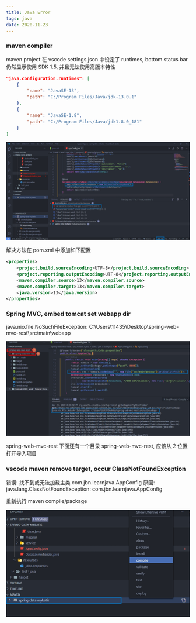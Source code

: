 ```yaml
---
title: Java Error
tags: java
date: 2020-11-23
---
```


### maven compiler

maven project 在 vscode settings.json 中设定了 runtimes, bottom status bar 仍然显示使用 SDK 1.5, 并且无法使用高版本特性

```json
"java.configuration.runtimes": [
    {
        "name": "JavaSE-13",
        "path": "C:/Program Files/Java/jdk-13.0.1"
    },
    {
        "name": "JavaSE-1.8",
        "path": "C:/Program Files/Java/jdk1.8.0_181"
    }
]
```

![](java-error/1.jpg)

解决方法在 pom.xml 中添加如下配置

```xml
<properties>
    <project.build.sourceEncoding>UTF-8</project.build.sourceEncoding>
    <project.reporting.outputEncoding>UTF-8</project.reporting.outputEncoding>
    <maven.compiler.source>13</maven.compiler.source>
    <maven.compiler.target>13</maven.compiler.target>
    <java.version>13</java.version>
</properties>
```

### Spring MVC, embed tomcat set webapp dir

java.nio.file.NoSuchFileException: C:\Users\11435\Desktop\spring-web-mvc-rest\src\main\webapp

![](java-error/2.jpg)

spring-web-mvc-rest 下面还有一个目录 spring-web-mvc-rest, 应该从 2 位置打开导入项目

### vscode maven remove target, occur ClassNotFoundException

错误: 找不到或无法加载主类 com.jbn.learnjava.AppConfig
原因: java.lang.ClassNotFoundException: com.jbn.learnjava.AppConfig

重新执行 maven compile/package

![](java-error/3.jpg)
